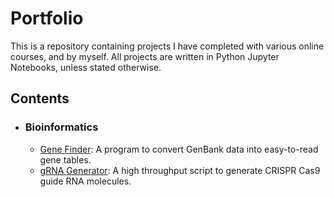 # Portfolio 
This is a repository containing projects I have completed with various online courses, and 
by myself. All projects are written in Python Jupyter Notebooks, unless stated otherwise. 

## Contents 
- ### Bioinformatics 
    - [Gene Finder](https://github.com/siddsabata/portfolio/tree/master/Gene%20Finder): A program to 
convert GenBank data into easy-to-read gene tables. 
    - [gRNA Generator](): A high throughput script to generate CRISPR Cas9 guide RNA molecules. 
